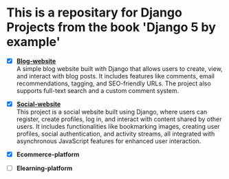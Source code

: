 # This is a repositary for Django Projects from the book 'Django 5 by example'
- [x] **[Blog-website](https://github.com/Mistire/django-projects/tree/main/blog-project)** <br>
      A simple blog website built with Django that allows users to create, view, and interact with blog posts. It includes features like comments, email recommendations, tagging, and SEO-friendly URLs. The project also supports full-text search and a custom comment system.
  
- [x] **[Social-website](https://github.com/Mistire/django-projects/tree/main/social-website)** <br>
      This project is a social website built using Django, where users can register, create profiles, log in, and interact with content shared by other users. It includes functionalities like bookmarking images, creating user profiles, social authentication, and activity streams, all integrated with asynchronous JavaScript features for enhanced user interaction.

- [x] **Ecommerce-platform**
- [ ] **Elearning-platform**
